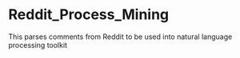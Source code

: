 # Reddit_Process_Mining

This parses comments from Reddit to be used into natural language processing toolkit
